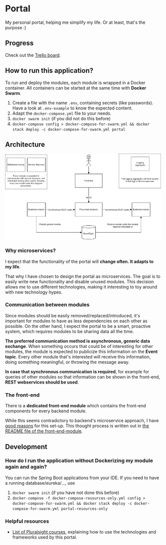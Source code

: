# Portal
My personal portal, helping me simplify my life. Or at least, that's the purpose :)

## Progress
Check out the [Trello board](https://trello.com/b/LlzGuRM3/portal).

## How to run this application?
To run and deploy the modules, each module is wrapped in a Docker container. All containers can be started at the same time with **Docker Swarm**.

1. Create a file with the name `.env`, containing secrets (like passwords). Have a look at `.env-example` to know the expected content.
1. Adapt the `docker-compose.yml` file to your needs.
1. `docker swarm init` (if you did not do this before)
1. `docker-compose config > docker-compose-for-swarm.yml && docker stack deploy -c docker-compose-for-swarm.yml portal`

## Architecture
![High-level-architecure](documentation/high-level-architecture.png)

### Why microservices?
I expect that the functionality of the portal will **change often. It adapts to my life**.

That why I have chosen to design the portal as microservices. The goal is to easily write new functionality and disable unused modules. This decision allows me to use different technologies, making it interesting to toy around with new technology hypes.

### Communication between modules
Since modules should be easily removed/replaced/introduced, it's important for modules to have as less dependencies on each other as possible. On the other hand, I expect the portal to be a smart, proactive system, which requires modules to be sharing data all the time.

**The preferred communication method is asynchronous, generic data exchange**. When something occurs that could be of interesting for other modules, the module is expected to publicize this information on the **Event topic**. Every other module that's interested will receive this information, doing something meaningful, or throwing the message away.

**In case that synchronous communication is required**, for example for queries of other modules so that information can be shown in the front-end, **REST  webservices should be used**. 

### The front-end
There is a **dedicated front-end module** which contains the front-end components for every backend module.

While this seems contradictory to backend's microservice approach, I have [good reasons](https://github.com/stainii/portal-front-end) for this set-up. This thought process is written out in [the README file of the front-end-module](https://github.com/stainii/portal-front-end).


## Development
### How do I run the application without Dockerizing my module again and again?
You can run the Spring Boot applications from your IDE. If you need to have a running database/eureka/..., use

1. `docker swarm init` (if you have not done this before)
1. `docker-compose -f docker-compose-resources-only.yml config > docker-compose-for-swarm.yml && docker stack deploy -c docker-compose-for-swarm.yml portal-resources-only`

### Helpful resources
* [List of Pluralsight courses](https://app.pluralsight.com/channels/details/f975a3ba-648f-401a-851c-0ab47fe552c1?s=1), explaining how to use the technologies and frameworks used by this portal.